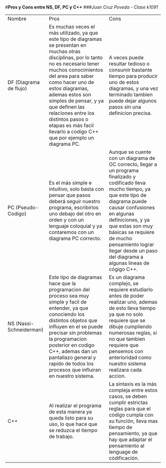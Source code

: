 #**Pros y Cons entre NS, DF, PC y C++**
###*Juan Cruz Poveda - Clase k1091*  
<table>
    <tr>
        <td>Nombre</td>
        <td>Pros</td>
        <td>Cons</td>
    </tr>
    <tr>
        <td>DF (Diagrama de flujo)</td>
        <td>Es muchas veces el más utilizado, ya que este tipo de diagramas se presentan en muchas otras disciplinas, por lo tanto no es necesario tener muchos conocimientos del area para saber como hacer uno de estos diagramas, ademas estos son simples de pensar, y ya que definen las relaciones entre los distintos pasos o etapas es más facil llevarlo a codigo C++ que por ejemplo un diagrama PC.</td>
        <td>A veces puede resultar tedioso o consumir bastante tiempo para producir uno de estos diagramas, y una vez terminado tambien puede dejar algunos pasos sin una definicion precisa.</td>
    </tr>
    <tr>
        <td>PC (Pseudo-Codigo)</td>
        <td>Es el más simple e intuitivo, solo basta con pensar que pasos deberá seguir nuestro programa, escribirlos uno debajo del otro en orden y con un lenguaje coloquial y ya contaremos con un diagrama PC correcto.</td>
        <td>Aunque se cuente con un diagrama de OC correcto, llegar a un programa finalizado y codificado lleva mucho tiempo, ya que este tipo de diagrama puede causar confusiones en algunas definiciones, y ya que estas son muy básicas se requiere de mucho pensamiento lograr llegar desde un paso del diagrama a algunas lineas de cógigo C++.</td>
    </tr>
    <tr>
        <td>NS (Nassi-Schneiderman)</td>
        <td>Este tipo de diagramas hace que la programacion del proceso sea muy simple y facil de entender, ya que conociendo los distintos objetos que influyen en el se puede precisar sin problemas la programacion posterior en codigo C++, ademas dan un pantallazo general y rapido de todos los procesos que influiran en nuestro sistema.</td>
        <td>Es un diagrama complejo, se requiere estudiarlo antes de poder realizar uno, ademas de esto lleva tiempo ya que no solo requiere que se dibuje cumpliendo numerosas reglas, si no que tambien requiere que pensemos con anterioridad como nuestro sistema realizara cada accion.</td>
    </tr>
    <tr>
        <td>C++</td>
        <td>Al realizar el programa de esta manera ya queda listo para su uso, lo que hace que se reduzca el tiempo de trabajo.</td>
        <td>La sintaxis es la más compleja entre estos casos, se deben cumplir estrictas reglas para que el código cumpla con su función, lleva mas tiempo de pensamiento, ya que hay que adaptar el pensamiento al lenguage de códificación.</td>
    </tr>
    
</table>
